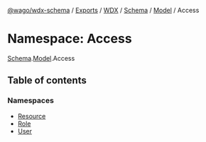 [@wago/wdx-schema](../README.md) / [Exports](../modules.md) / [WDX](WDX.md) / [Schema](WDX.Schema.md) / [Model](WDX.Schema.Model.md) / Access

# Namespace: Access

[Schema](WDX.Schema.md).[Model](WDX.Schema.Model.md).Access

## Table of contents

### Namespaces

- [Resource](WDX.Schema.Model.Access.Resource.md)
- [Role](WDX.Schema.Model.Access.Role.md)
- [User](WDX.Schema.Model.Access.User.md)
